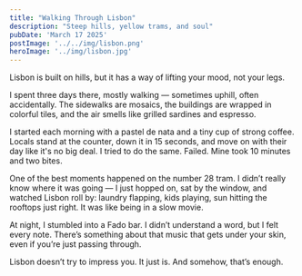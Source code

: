```yaml
---
title: "Walking Through Lisbon"
description: "Steep hills, yellow trams, and soul"
pubDate: 'March 17 2025'
postImage: '../../img/lisbon.png'
heroImage: '../img/lisbon.jpg'
---
```


Lisbon is built on hills, but it has a way of lifting your mood, not your legs.

I spent three days there, mostly walking — sometimes uphill, often accidentally. The sidewalks are mosaics, the buildings are wrapped in colorful tiles, and the air smells like grilled sardines and espresso.

I started each morning with a pastel de nata and a tiny cup of strong coffee. Locals stand at the counter, down it in 15 seconds, and move on with their day like it's no big deal. I tried to do the same. Failed. Mine took 10 minutes and two bites.

One of the best moments happened on the number 28 tram. I didn’t really know where it was going — I just hopped on, sat by the window, and watched Lisbon roll by: laundry flapping, kids playing, sun hitting the rooftops just right. It was like being in a slow movie.

At night, I stumbled into a Fado bar. I didn’t understand a word, but I felt every note. There’s something about that music that gets under your skin, even if you’re just passing through.

Lisbon doesn’t try to impress you. It just is. And somehow, that’s enough.
